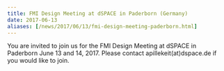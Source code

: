 ```yaml
---
title: FMI Design Meeting at dSPACE in Paderborn (Germany)
date: 2017-06-13
aliases: [/news/2017/06/13/fmi-design-meeting-paderborn.html]
---
```


You are invited to join us for the FMI Design Meeting at dSPACE in Paderborn June 13 and 14, 2017. Please contact apillekeit(at)dspace.de if you would like to join.

